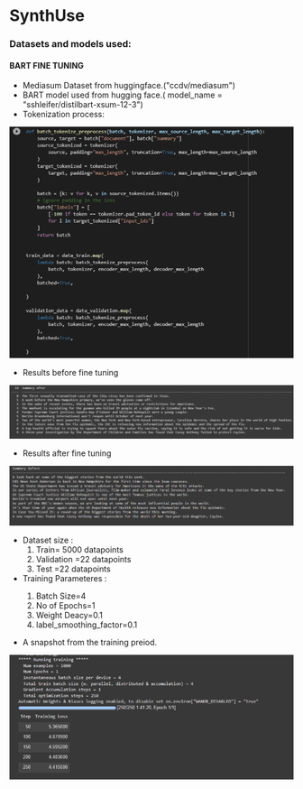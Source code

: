 # SynthUse

### Datasets and models used:

#### BART FINE TUNING

<ul>
  
  
  <li>Mediasum Dataset from huggingface.("ccdv/mediasum")</li>
  
  <li>BART model used from hugging face.( model_name = "sshleifer/distilbart-xsum-12-3")</li>

  <li>Tokenization process:</li>
  
</ul>

![](assests/su2.PNG)

<ul>
  
  <li>Results before fine tuning</li>
  
</ul>

![](assests/su3.PNG)

<ul>
  <li> Results after fine tuning</li>
  
</ul>

  
![](assests/su4.PNG)

<ul>
  
  <li> Dataset size : 
    <ol>
      <li>Train= 5000 datapoints</li>
      <li>Validation =22 datapoints</li>
      <li>Test =22 datapoints</li>
    </ol>
  </li>
  
  <li> Training Parameteres :
 </ul>
 <ul>
    <ol>
      <li>Batch Size=4</li>
      <li>No of Epochs=1</li>
      <li>Weight Deacy=0.1</li>
      <li> label_smoothing_factor=0.1</li>
    </ol>
  </li>
  
</ul> 
<ul>
  <li> A snapshot from the training preiod.</li>
  
</ul>
  
![](assests/su6.PNG)
